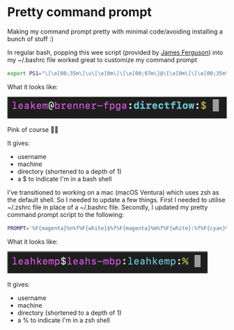# Pretty command prompt

Making my command prompt pretty with minimal code/avoiding installing a bunch of stuff :)

In regular bash, popping this wee script (provided by [James Ferguson](https://github.com/Psy-Fer)) into my ~/.bashrc file worked great to customize my command prompt

```bash
export PS1="\[\e[00;35m\]\u\[\e[0m\]\[\e[00;97m\]@\[\e[0m\]\[\e[00;35m\]\h\[\e[0m\]\[\e[00;97m\]:\[\e[0m\]\[\e[01;36m\]\W\[\e[0m\]\[\e[00;97m\]:\[\e[0m\]\[\e[00;33m\]\\$\[\e[0m\]\[\e[00;97m\]\[\e[0m\]" 
```

What it looks like:

![bash_terminal_prompt](./images/bash_terminal_prompt.png)

Pink of course 💅🏻

It gives:

- username
- machine
- directory (shortened to a depth of 1)
- a $ to indicate I'm in a bash shell

I've transitioned to working on a mac (macOS Ventura) which uses zsh as 
the default shell. So I needed to update a few things. First I needed to 
utilise ~/.zshrc file in place of a ~/.bashrc file. Secondly, I updated my 
pretty command prompt script to the following:

```zsh
PROMPT='%F{magenta}%n%f%F{white}$%f%F{magenta}%m%f%F{white}:%f%F{cyan}%1d%f%F{white}:%f%F{yellow}%%ß%f'
```

What it looks like:

![zsh_terminal_prompt](./images/zsh_terminal_prompt.png)

It gives:

- username
- machine
- directory (shortened to a depth of 1)
- a % to indicate I'm in a zsh shell

